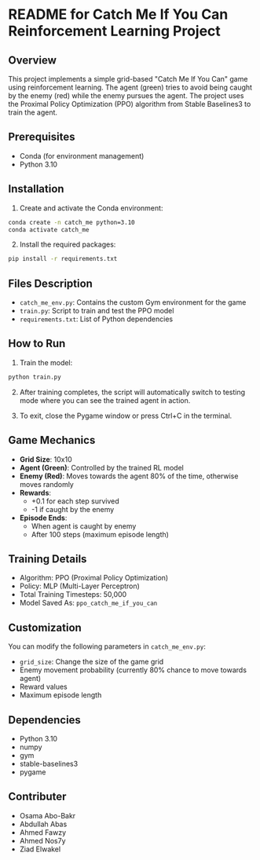 # README for Catch Me If You Can Reinforcement Learning Project

## Overview
This project implements a simple grid-based "Catch Me If You Can" game using reinforcement learning. The agent (green) tries to avoid being caught by the enemy (red) while the enemy pursues the agent. The project uses the Proximal Policy Optimization (PPO) algorithm from Stable Baselines3 to train the agent.

## Prerequisites
- Conda (for environment management)
- Python 3.10

## Installation

1. Create and activate the Conda environment:
```bash
conda create -n catch_me python=3.10
conda activate catch_me
```

2. Install the required packages:
```bash
pip install -r requirements.txt
```

## Files Description
- `catch_me_env.py`: Contains the custom Gym environment for the game
- `train.py`: Script to train and test the PPO model
- `requirements.txt`: List of Python dependencies

## How to Run

1. Train the model:
```bash
python train.py
```

2. After training completes, the script will automatically switch to testing mode where you can see the trained agent in action.

3. To exit, close the Pygame window or press Ctrl+C in the terminal.

## Game Mechanics
- **Grid Size**: 10x10
- **Agent (Green)**: Controlled by the trained RL model
- **Enemy (Red)**: Moves towards the agent 80% of the time, otherwise moves randomly
- **Rewards**:
  - +0.1 for each step survived
  - -1 if caught by the enemy
- **Episode Ends**:
  - When agent is caught by enemy
  - After 100 steps (maximum episode length)

## Training Details
- Algorithm: PPO (Proximal Policy Optimization)
- Policy: MLP (Multi-Layer Perceptron)
- Total Training Timesteps: 50,000
- Model Saved As: `ppo_catch_me_if_you_can`

## Customization
You can modify the following parameters in `catch_me_env.py`:
- `grid_size`: Change the size of the game grid
- Enemy movement probability (currently 80% chance to move towards agent)
- Reward values
- Maximum episode length

## Dependencies
- Python 3.10
- numpy
- gym
- stable-baselines3
- pygame

## Contributer
- Osama Abo-Bakr
- Abdullah Abas
- Ahmed Fawzy
- Ahmed Nos7y
- Ziad Elwakel